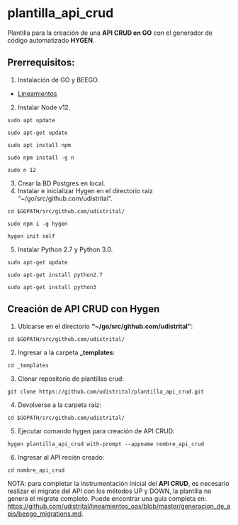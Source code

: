 # plantilla_api_crud
Plantilla para la creación de una **API CRUD en GO** con el generador de código automatizado **HYGEN**.

## Prerrequisitos:

1. Instalación de GO y BEEGO.

- [Lineamientos](https://github.com/udistrital/lineamientos_oas/tree/master)

2. Instalar Node v12.

```shell
sudo apt update
```
```shell
sudo apt-get update
```
```shell
sudo apt install npm
```
```shell
sudo npm install -g n
```
```shell
sudo n 12
```

3.	Crear la BD Postgres en local.
4. Instalar e inicializar Hygen en el directorio raiz “~/go/src/github.com/udistrital”.
```shell
cd $GOPATH/src/github.com/udistrital/
```
```shell
sudo npm i -g hygen
```
```shell
hygen init self
```

5.	Instalar Python 2.7 y Python 3.0.
```shell
sudo apt-get update
```
```shell
sudo apt-get install python2.7
```
```shell
sudo apt-get install python3
```

## Creación de API CRUD con Hygen

1.	Ubicarse en el directorio **“~/go/src/github.com/udistrital”**:
```shell
cd $GOPATH/src/github.com/udistrital/
```
2.	Ingresar a la carpeta **_templates**:
```shell
cd _templates
```
3.	Clonar repositorio de plantillas crud:
```shell
git clone https://github.com/udistrital/plantilla_api_crud.git
```
4.	Devolverse a la carpeta raíz:
```shell
cd $GOPATH/src/github.com/udistrital/
```
5.	Ejecutar comando hygen para creación de API CRUD:
```shell
hygen plantilla_api_crud with-prompt --appname nombre_api_crud
```
6.	Ingresar al API recién creado:
```shell
cd nombre_api_crud
```

NOTA: para completar la instrumentación inicial del **API CRUD**, es necesario realizar el migrate del API con los métodos UP y DOWN, la plantilla no genera el migrate completo. Puede encontrar una guía completa en: https://github.com/udistrital/lineamientos_oas/blob/master/generacion_de_apis/beego_migrations.md.


